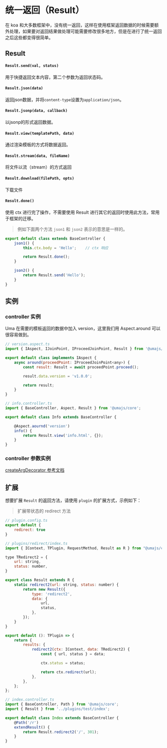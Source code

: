 # 统一返回（Result）

在 koa 和大多数框架中，没有统一返回，这样在使用框架返回数据的时候需要额外处理，如果要对返回结果做处理可能需要修改很多地方，但是在进行了统一返回之后这些都变得很简单。

## Result 

#### `Result.send(val, status)`

用于快捷返回文本内容，第二个参数为返回状态码。

#### `Result.json(data)`

返回json数据，并将`content-type`设置为`application/json`。

#### `Result.jsonp(data, callback)`

以jsonp的形式返回数据。

#### `Result.view(templatePath, data)`

通过渲染模板的方式将数据返回。

#### `Result.stream(data, fileName)`

将文件以流（stream）的方式返回

#### `Result.download(filePath, opts)`

下载文件

#### `Result.done()`

使用 ctx 进行完了操作，不需要使用 Result 进行其它的返回时使用此方法，常用于框架的迁移。

> 例如下面两个方法 `json1` 和 `json2` 表示的意思是一样的。

```js
export default class extends BaseController {
    json1() {
        this.ctx.body = 'Hello';    // ctx 响应

        return Result.done();
    }

    json2() {
        return Result.send('Hello');
    }
}
```


## 实例

### controller 实例
Uma 在需要的模板返回的数据中加入 version，这里我们用 Aspect.around 可以很容易做到。

```javascript
// version.aspect.ts
import { IAspect, IJoinPoint, IProceedJoinPoint, Result } from '@umajs/core';

export default class implements IAspect {
    async around(proceedPoint: IProceedJoinPoint<any>) {
        const result: Result = await proceedPoint.proceed();

        result.data.version = 'v1.0.0';

        return result;
    }
}

// info.controller.ts
import { BaseController, Aspect, Result } from '@umajs/core';

export default class Info extends BaseController {

    @Aspect.aournd('version')
    info() {
        return Result.view('info.html', {});
    }
}
```

### controller 参数实例

[createArgDecorator 参考文档](./Decorator.html#自定义参数装饰器-createargdecorator)

## 扩展

想要扩展 ```Result``` 的返回方法，请使用 ```plugin``` 的扩展方式，示例如下：

> 扩展带状态的 redirect 方法

```js
// plugin.config.ts
export default {
    redirect: true
}
```

```js
// plugins/redirect/index.ts
import { IContext, TPlugin, RequestMethod, Result as R } from "@umajs/core";

type TRedirect2 = {
    url: string,
    status: number,
}

export class Result extends R {
    static redirect2(url: string, status: number) {
        return new Result({
            type: 'redirect2',
            data: {
                url,
                status,
            },
        });
    }
}

export default (): TPlugin => {
    return {
        results: {
            redirect2(ctx: IContext, data: TRedirect2) {
                const { url, status } = data;

                ctx.status = status;

                return ctx.redirect(url);
            },
        },
    };
};
```

```js
// index.controller.ts
import { BaseController, Path } from '@umajs/core';
import { Result } from '../plugins/test/index';

export default class Index extends BaseController {
    @Path('/r')
    extendResult() {
        return Result.redirect2('/', 301);
    }
}
```


